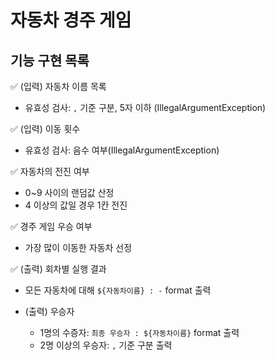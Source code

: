 # 자동차 경주 게임

## 기능 구현 목록
✅ (입력) 자동차 이름 목록
  - 유효성 검사: `,` 기준 구분, 5자 이하 (IllegalArgumentException)


✅ (입력) 이동 횟수
  - 유효성 검사: 음수 여부(IllegalArgumentException)

  
✅ 자동차의 전진 여부
  - 0~9 사이의 랜덤값 산정
  - 4 이상의 값일 경우 1칸 전진

  
✅ 경주 게임 우승 여부
  - 가장 많이 이동한 자동차 선정


✅ (출력) 회차별 실행 결과
  - 모든 자동차에 대해 `${자동차이름} : -` format 출력


- (출력) 우승자 
  - 1명의 수증자: `최종 우승자 : ${자동차이름}` format 출력
  - 2명 이상의 우승자: `,` 기준 구분 출력

